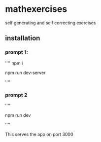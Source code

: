 # mathexercises
self generating and self correcting exercises

## installation ##

### prompt 1: ###

''''
npm i

npm run dev-server

''''

### prompt 2 ###

''''

npm run dev

''''

This serves the app on port 3000